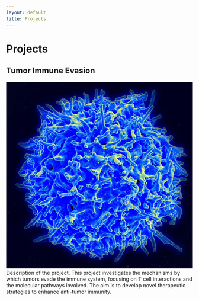 ```yaml
---
layout: default
title: Projects
---
```


# Projects

## Tumor Immune Evasion
[![Tumor Immune Evasion](assets/images/Healthy_Human_T_Cell.jpg)](tumor-immune-evasion.html)
Description of the project. This project investigates the mechanisms by which tumors evade the immune system, focusing on T cell interactions and the molecular pathways involved. The aim is to develop novel therapeutic strategies to enhance anti-tumor immunity.
